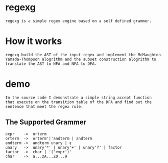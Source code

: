 # regexg

	regexg is a simple regex engine based on a self defined grammer. 

# How it works

	regexg build the AST of the input regex and implement the McMaughton-
	Yamada-Thompson alogrithm and the subset construction alogrithm to 
	translate the AST to NFA and NFA to DFA. 

# demo

	In the source code I demonstrate a simple string accept function 
	that execute on the transition table of the DFA and find out the 
	sentence that meet the regex rule. 

The Supported Grammer
--------------------------------------------------- 
	expr	->	orterm
	orterm	-> 	orterm'|'andterm | andterm
	andterm	-> 	andterm unary | ε
	unary	->	unary'*' | unary'+' | unary'?' | factor
	factor	->	char | '('expr')'
	char	->	a...zA...Z0...9